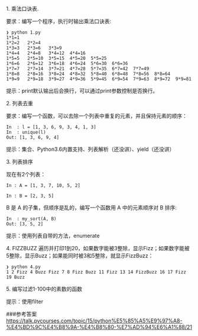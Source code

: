1\. 乘法口诀表.

要求：编写一个程序，执行时输出乘法口诀表:

```
❯ python 1.py
1*1=1	
1*2=2	2*2=4	
1*3=3	2*3=6	3*3=9	
1*4=4	2*4=8	3*4=12	4*4=16	
1*5=5	2*5=10	3*5=15	4*5=20	5*5=25	
1*6=6	2*6=12	3*6=18	4*6=24	5*6=30	6*6=36	
1*7=7	2*7=14	3*7=21	4*7=28	5*7=35	6*7=42	7*7=49	
1*8=8	2*8=16	3*8=24	4*8=32	5*8=40	6*8=48	7*8=56	8*8=64	
1*9=9	2*9=18	3*9=27	4*9=36	5*9=45	6*9=54	7*9=63	8*9=72	9*9=81
```

提示：print默认输出后会换行，可以通过print参数控制是否换行。

2\. 列表去重

要求：编写一个函数，可以去除一个列表中重复的元素，并且保持元素的顺序：

```
In  : l = [1, 3, 6, 9, 3, 4, 1, 3]                                                                             
In  : unique(l)
Out: [1, 3, 6, 9, 4]
```
提示：集合、Python3.6内置支持、列表解析（还没讲）、yield（还没讲）

3\. 列表排序

现在有2个列表：
```
In : A = [1, 3, 7, 10, 5, 2]

In : B = [2, 3, 5]
```
B 是 A 的子集，但顺序是乱的，编写一个函数用 A 中的元素顺序对 B 排序:
```
In  : my_sort(A, B)
Out: [3, 5, 2]
```
提示：使用列表自带的方法，enumerate

4\. FIZZBUZZ
遍历并打印1到20，如果数字能被3整除，显示Fizz；如果数字能被5整除，显示Buzz；如果能同时被3和5整除，就显示FizzBuzz：

```
❯ python 4.py
1 2 Fizz 4 Buzz Fizz 7 8 Fizz Buzz 11 Fizz 13 14 FizzBuzz 16 17 Fizz 19 Buzz
```
5\. 编写过滤1-100中的素数的函数

提示：使用filter


###参考答案
https://talk.pycourses.com/topic/15/python%E5%85%A5%E9%97%A8-%E4%BD%9C%E4%B8%9A-%E4%B8%80-%E7%AD%94%E6%A1%88/21